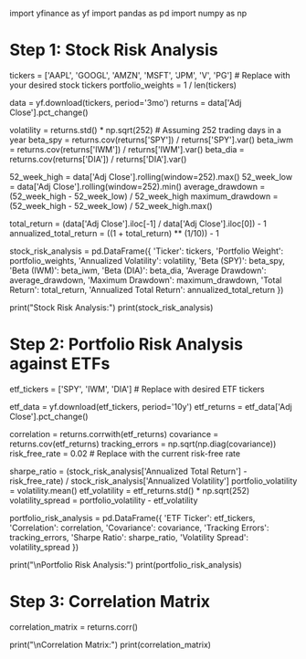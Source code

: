 import yfinance as yf
import pandas as pd
import numpy as np

# Step 1: Stock Risk Analysis
tickers = ['AAPL', 'GOOGL', 'AMZN', 'MSFT', 'JPM', 'V', 'PG']  # Replace with your desired stock tickers
portfolio_weights = 1 / len(tickers)

data = yf.download(tickers, period='3mo')
returns = data['Adj Close'].pct_change()

volatility = returns.std() * np.sqrt(252)  # Assuming 252 trading days in a year
beta_spy = returns.cov(returns['SPY']) / returns['SPY'].var()
beta_iwm = returns.cov(returns['IWM']) / returns['IWM'].var()
beta_dia = returns.cov(returns['DIA']) / returns['DIA'].var()

52_week_high = data['Adj Close'].rolling(window=252).max()
52_week_low = data['Adj Close'].rolling(window=252).min()
average_drawdown = (52_week_high - 52_week_low) / 52_week_high
maximum_drawdown = (52_week_high - 52_week_low) / 52_week_high.max()

total_return = (data['Adj Close'].iloc[-1] / data['Adj Close'].iloc[0]) - 1
annualized_total_return = ((1 + total_return) ** (1/10)) - 1

stock_risk_analysis = pd.DataFrame({
    'Ticker': tickers,
    'Portfolio Weight': portfolio_weights,
    'Annualized Volatility': volatility,
    'Beta (SPY)': beta_spy,
    'Beta (IWM)': beta_iwm,
    'Beta (DIA)': beta_dia,
    'Average Drawdown': average_drawdown,
    'Maximum Drawdown': maximum_drawdown,
    'Total Return': total_return,
    'Annualized Total Return': annualized_total_return
})

print("Stock Risk Analysis:")
print(stock_risk_analysis)

# Step 2: Portfolio Risk Analysis against ETFs
etf_tickers = ['SPY', 'IWM', 'DIA']  # Replace with desired ETF tickers

etf_data = yf.download(etf_tickers, period='10y')
etf_returns = etf_data['Adj Close'].pct_change()

correlation = returns.corrwith(etf_returns)
covariance = returns.cov(etf_returns)
tracking_errors = np.sqrt(np.diag(covariance))
risk_free_rate = 0.02  # Replace with the current risk-free rate

sharpe_ratio = (stock_risk_analysis['Annualized Total Return'] - risk_free_rate) / stock_risk_analysis['Annualized Volatility']
portfolio_volatility = volatility.mean()
etf_volatility = etf_returns.std() * np.sqrt(252)
volatility_spread = portfolio_volatility - etf_volatility

portfolio_risk_analysis = pd.DataFrame({
    'ETF Ticker': etf_tickers,
    'Correlation': correlation,
    'Covariance': covariance,
    'Tracking Errors': tracking_errors,
    'Sharpe Ratio': sharpe_ratio,
    'Volatility Spread': volatility_spread
})

print("\nPortfolio Risk Analysis:")
print(portfolio_risk_analysis)

# Step 3: Correlation Matrix
correlation_matrix = returns.corr()

print("\nCorrelation Matrix:")
print(correlation_matrix)
